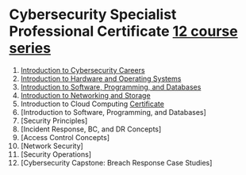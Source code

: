# Cybersecurity Specialist Professional Certificate [12 course series](https://www.coursera.org/programs/los-gatos-library-pjaqd/professional-certificates/ibm-isc2-cybersecurity-specialist?source=search#courses)

1. [Introduction to Cybersecurity Careers](https://www.coursera.org/learn/introduction-to-cybersecurity-careers/home/module/3)
2. [Introduction to Hardware and Operating Systems](https://www.coursera.org/learn/introduction-to-hardware-and-operating-systems/home/module/1)
3. [Introduction to Software, Programming, and Databases](https://www.coursera.org/learn/introduction-software-programming-and-databases/home/module/1)
5. [Introduction to Networking and Storage](https://www.coursera.org/learn/introduction-to-networking-and-storage/home/module/1)
6. Introduction to Cloud Computing [Certificate](https://coursera.org/share/a4b23b976f73d6202d6dc76910c2db61)
7. [Introduction to Software, Programming, and Databases]
8. [Security Principles]
9. [Incident Response, BC, and DR Concepts]
10. [Access Control Concepts]
11. [Network Security]
12. [Security Operations]
13. [Cybersecurity Capstone: Breach Response Case Studies]
    
